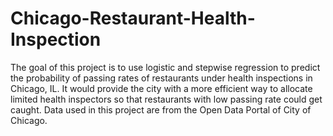 # Chicago-Restaurant-Health-Inspection
The goal of this project is to use logistic and stepwise regression to predict the probability of passing rates of restaurants under health inspections in Chicago, IL. It would provide the city with a more efficient way to allocate limited health inspectors so that restaurants with low passing rate could get caught. Data used in this project are from the Open Data Portal of City of Chicago.
